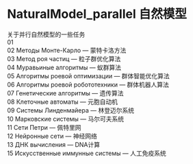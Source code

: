 # NaturalModel_parallel 自然模型
关于并行自然模型的一些任务  
01  
02 Методы Монте-Карло — 蒙特卡洛方法  
03 Метод роя частиц — 粒子群优化算法  
04 Муравьиные алгоритмы — 蚁群算法  
05 Алгоритмы роевой оптимизации — 群体智能优化算法  
06 Алгоритмы роевой робототехники — 群体机器人算法  
07 Генетические алгоритмы — 遗传算法  
08 Клеточные автоматы — 元胞自动机  
09 Системы Линденмайера — 林登迈尔系统  
10 Марковские системы — 马尔可夫系统  
11 Сети Петри — 佩特里网  
12 Нейронные сети — 神经网络  
13 ДНК вычисления — DNA计算  
15 Искусственные иммунные системы — 人工免疫系统  
